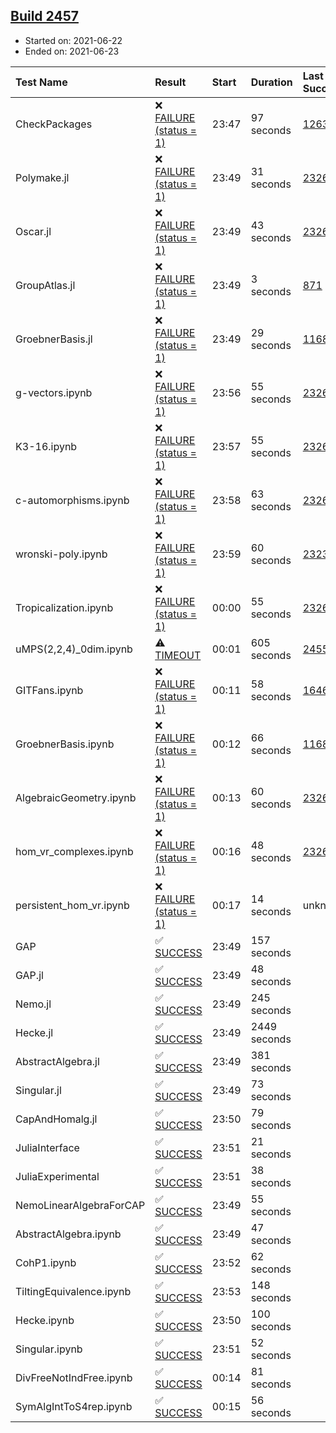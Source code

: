 ## [Build 2457](https://oscarci.mathematik.uni-kl.de/job/oscar-stable/2457/)

* Started on: 2021-06-22
* Ended on: 2021-06-23

| Test Name    | Result | Start | Duration | Last Success | First Failure |
|:-------------|:-------|:------|:---------|:-------------|:--------------|
| CheckPackages | ❌ [FAILURE (status = 1)](https://oscarci.mathematik.uni-kl.de/job/oscar-stable/2457/artifact/logs/build-2457/CheckPackages.log) | 23:47 | 97 seconds | [1263](https://oscarci.mathematik.uni-kl.de/job/oscar-stable/1263/) | [1264](https://oscarci.mathematik.uni-kl.de/job/oscar-stable/1264/) |
| Polymake.jl | ❌ [FAILURE (status = 1)](https://oscarci.mathematik.uni-kl.de/job/oscar-stable/2457/artifact/logs/build-2457/Polymake.jl.log) | 23:49 | 31 seconds | [2326](https://oscarci.mathematik.uni-kl.de/job/oscar-stable/2326/) | [2327](https://oscarci.mathematik.uni-kl.de/job/oscar-stable/2327/) |
| Oscar.jl | ❌ [FAILURE (status = 1)](https://oscarci.mathematik.uni-kl.de/job/oscar-stable/2457/artifact/logs/build-2457/Oscar.jl.log) | 23:49 | 43 seconds | [2326](https://oscarci.mathematik.uni-kl.de/job/oscar-stable/2326/) | [2327](https://oscarci.mathematik.uni-kl.de/job/oscar-stable/2327/) |
| GroupAtlas.jl | ❌ [FAILURE (status = 1)](https://oscarci.mathematik.uni-kl.de/job/oscar-stable/2457/artifact/logs/build-2457/GroupAtlas.jl.log) | 23:49 | 3 seconds | [871](https://oscarci.mathematik.uni-kl.de/job/oscar-stable/871/) | [872](https://oscarci.mathematik.uni-kl.de/job/oscar-stable/872/) |
| GroebnerBasis.jl | ❌ [FAILURE (status = 1)](https://oscarci.mathematik.uni-kl.de/job/oscar-stable/2457/artifact/logs/build-2457/GroebnerBasis.jl.log) | 23:49 | 29 seconds | [1168](https://oscarci.mathematik.uni-kl.de/job/oscar-stable/1168/) | [1169](https://oscarci.mathematik.uni-kl.de/job/oscar-stable/1169/) |
| g-vectors.ipynb | ❌ [FAILURE (status = 1)](https://oscarci.mathematik.uni-kl.de/job/oscar-stable/2457/artifact/logs/build-2457/g-vectors.ipynb.log) | 23:56 | 55 seconds | [2326](https://oscarci.mathematik.uni-kl.de/job/oscar-stable/2326/) | [2327](https://oscarci.mathematik.uni-kl.de/job/oscar-stable/2327/) |
| K3-16.ipynb | ❌ [FAILURE (status = 1)](https://oscarci.mathematik.uni-kl.de/job/oscar-stable/2457/artifact/logs/build-2457/K3-16.ipynb.log) | 23:57 | 55 seconds | [2326](https://oscarci.mathematik.uni-kl.de/job/oscar-stable/2326/) | [2327](https://oscarci.mathematik.uni-kl.de/job/oscar-stable/2327/) |
| c-automorphisms.ipynb | ❌ [FAILURE (status = 1)](https://oscarci.mathematik.uni-kl.de/job/oscar-stable/2457/artifact/logs/build-2457/c-automorphisms.ipynb.log) | 23:58 | 63 seconds | [2326](https://oscarci.mathematik.uni-kl.de/job/oscar-stable/2326/) | [2327](https://oscarci.mathematik.uni-kl.de/job/oscar-stable/2327/) |
| wronski-poly.ipynb | ❌ [FAILURE (status = 1)](https://oscarci.mathematik.uni-kl.de/job/oscar-stable/2457/artifact/logs/build-2457/wronski-poly.ipynb.log) | 23:59 | 60 seconds | [2323](https://oscarci.mathematik.uni-kl.de/job/oscar-stable/2323/) | [2324](https://oscarci.mathematik.uni-kl.de/job/oscar-stable/2324/) |
| Tropicalization.ipynb | ❌ [FAILURE (status = 1)](https://oscarci.mathematik.uni-kl.de/job/oscar-stable/2457/artifact/logs/build-2457/Tropicalization.ipynb.log) | 00:00 | 55 seconds | [2326](https://oscarci.mathematik.uni-kl.de/job/oscar-stable/2326/) | [2327](https://oscarci.mathematik.uni-kl.de/job/oscar-stable/2327/) |
| uMPS(2,2,4)_0dim.ipynb | ⚠ [TIMEOUT](https://oscarci.mathematik.uni-kl.de/job/oscar-stable/2457/artifact/logs/build-2457/uMPS-2-2-4-_0dim.ipynb.log) | 00:01 | 605 seconds | [2455](https://oscarci.mathematik.uni-kl.de/job/oscar-stable/2455/) | [2456](https://oscarci.mathematik.uni-kl.de/job/oscar-stable/2456/) |
| GITFans.ipynb | ❌ [FAILURE (status = 1)](https://oscarci.mathematik.uni-kl.de/job/oscar-stable/2457/artifact/logs/build-2457/GITFans.ipynb.log) | 00:11 | 58 seconds | [1646](https://oscarci.mathematik.uni-kl.de/job/oscar-stable/1646/) | [1647](https://oscarci.mathematik.uni-kl.de/job/oscar-stable/1647/) |
| GroebnerBasis.ipynb | ❌ [FAILURE (status = 1)](https://oscarci.mathematik.uni-kl.de/job/oscar-stable/2457/artifact/logs/build-2457/GroebnerBasis.ipynb.log) | 00:12 | 66 seconds | [1168](https://oscarci.mathematik.uni-kl.de/job/oscar-stable/1168/) | [1169](https://oscarci.mathematik.uni-kl.de/job/oscar-stable/1169/) |
| AlgebraicGeometry.ipynb | ❌ [FAILURE (status = 1)](https://oscarci.mathematik.uni-kl.de/job/oscar-stable/2457/artifact/logs/build-2457/AlgebraicGeometry.ipynb.log) | 00:13 | 60 seconds | [2326](https://oscarci.mathematik.uni-kl.de/job/oscar-stable/2326/) | [2327](https://oscarci.mathematik.uni-kl.de/job/oscar-stable/2327/) |
| hom_vr_complexes.ipynb | ❌ [FAILURE (status = 1)](https://oscarci.mathematik.uni-kl.de/job/oscar-stable/2457/artifact/logs/build-2457/hom_vr_complexes.ipynb.log) | 00:16 | 48 seconds | [2326](https://oscarci.mathematik.uni-kl.de/job/oscar-stable/2326/) | [2327](https://oscarci.mathematik.uni-kl.de/job/oscar-stable/2327/) |
| persistent_hom_vr.ipynb | ❌ [FAILURE (status = 1)](https://oscarci.mathematik.uni-kl.de/job/oscar-stable/2457/artifact/logs/build-2457/persistent_hom_vr.ipynb.log) | 00:17 | 14 seconds | unknown | unknown |
| GAP | ✅ [SUCCESS](https://oscarci.mathematik.uni-kl.de/job/oscar-stable/2457/artifact/logs/build-2457/GAP.log) | 23:49 | 157 seconds |  |  |
| GAP.jl | ✅ [SUCCESS](https://oscarci.mathematik.uni-kl.de/job/oscar-stable/2457/artifact/logs/build-2457/GAP.jl.log) | 23:49 | 48 seconds |  |  |
| Nemo.jl | ✅ [SUCCESS](https://oscarci.mathematik.uni-kl.de/job/oscar-stable/2457/artifact/logs/build-2457/Nemo.jl.log) | 23:49 | 245 seconds |  |  |
| Hecke.jl | ✅ [SUCCESS](https://oscarci.mathematik.uni-kl.de/job/oscar-stable/2457/artifact/logs/build-2457/Hecke.jl.log) | 23:49 | 2449 seconds |  |  |
| AbstractAlgebra.jl | ✅ [SUCCESS](https://oscarci.mathematik.uni-kl.de/job/oscar-stable/2457/artifact/logs/build-2457/AbstractAlgebra.jl.log) | 23:49 | 381 seconds |  |  |
| Singular.jl | ✅ [SUCCESS](https://oscarci.mathematik.uni-kl.de/job/oscar-stable/2457/artifact/logs/build-2457/Singular.jl.log) | 23:49 | 73 seconds |  |  |
| CapAndHomalg.jl | ✅ [SUCCESS](https://oscarci.mathematik.uni-kl.de/job/oscar-stable/2457/artifact/logs/build-2457/CapAndHomalg.jl.log) | 23:50 | 79 seconds |  |  |
| JuliaInterface | ✅ [SUCCESS](https://oscarci.mathematik.uni-kl.de/job/oscar-stable/2457/artifact/logs/build-2457/JuliaInterface.log) | 23:51 | 21 seconds |  |  |
| JuliaExperimental | ✅ [SUCCESS](https://oscarci.mathematik.uni-kl.de/job/oscar-stable/2457/artifact/logs/build-2457/JuliaExperimental.log) | 23:51 | 38 seconds |  |  |
| NemoLinearAlgebraForCAP | ✅ [SUCCESS](https://oscarci.mathematik.uni-kl.de/job/oscar-stable/2457/artifact/logs/build-2457/NemoLinearAlgebraForCAP.log) | 23:49 | 55 seconds |  |  |
| AbstractAlgebra.ipynb | ✅ [SUCCESS](https://oscarci.mathematik.uni-kl.de/job/oscar-stable/2457/artifact/logs/build-2457/AbstractAlgebra.ipynb.log) | 23:49 | 47 seconds |  |  |
| CohP1.ipynb | ✅ [SUCCESS](https://oscarci.mathematik.uni-kl.de/job/oscar-stable/2457/artifact/logs/build-2457/CohP1.ipynb.log) | 23:52 | 62 seconds |  |  |
| TiltingEquivalence.ipynb | ✅ [SUCCESS](https://oscarci.mathematik.uni-kl.de/job/oscar-stable/2457/artifact/logs/build-2457/TiltingEquivalence.ipynb.log) | 23:53 | 148 seconds |  |  |
| Hecke.ipynb | ✅ [SUCCESS](https://oscarci.mathematik.uni-kl.de/job/oscar-stable/2457/artifact/logs/build-2457/Hecke.ipynb.log) | 23:50 | 100 seconds |  |  |
| Singular.ipynb | ✅ [SUCCESS](https://oscarci.mathematik.uni-kl.de/job/oscar-stable/2457/artifact/logs/build-2457/Singular.ipynb.log) | 23:51 | 52 seconds |  |  |
| DivFreeNotIndFree.ipynb | ✅ [SUCCESS](https://oscarci.mathematik.uni-kl.de/job/oscar-stable/2457/artifact/logs/build-2457/DivFreeNotIndFree.ipynb.log) | 00:14 | 81 seconds |  |  |
| SymAlgIntToS4rep.ipynb | ✅ [SUCCESS](https://oscarci.mathematik.uni-kl.de/job/oscar-stable/2457/artifact/logs/build-2457/SymAlgIntToS4rep.ipynb.log) | 00:15 | 56 seconds |  |  |

